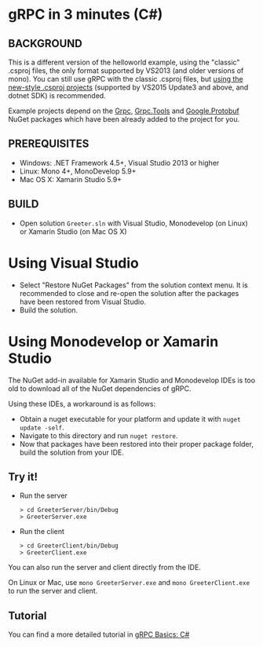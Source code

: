 gRPC in 3 minutes (C#)
========================

BACKGROUND
-------------
This is a different version of the helloworld example, using the "classic" .csproj
files, the only format supported by VS2013 (and older versions of mono).
You can still use gRPC with the classic .csproj files, but [using the new-style
.csproj projects](../helloworld/README.md) (supported by VS2015 Update3 and above,
and dotnet SDK) is recommended.

Example projects depend on the [Grpc](https://www.nuget.org/packages/Grpc/),
[Grpc.Tools](https://www.nuget.org/packages/Grpc.Tools/)
and [Google.Protobuf](https://www.nuget.org/packages/Google.Protobuf/) NuGet packages
which have been already added to the project for you.

PREREQUISITES
-------------

- Windows: .NET Framework 4.5+, Visual Studio 2013 or higher
- Linux: Mono 4+, MonoDevelop 5.9+
- Mac OS X: Xamarin Studio 5.9+

BUILD
-------

- Open solution `Greeter.sln` with Visual Studio, Monodevelop (on Linux) or Xamarin Studio (on Mac OS X)

# Using Visual Studio

* Select "Restore NuGet Packages" from the solution context menu. It is recommended
  to close and re-open the solution after the packages have been restored from
  Visual Studio.
* Build the solution.

# Using Monodevelop or Xamarin Studio

The NuGet add-in available for Xamarin Studio and Monodevelop IDEs is too old to
download all of the NuGet dependencies of gRPC.

Using these IDEs, a workaround is as follows:
* Obtain a nuget executable for your platform and update it with
 `nuget update -self`. 
* Navigate to this directory and run `nuget restore`.
* Now that packages have been restored into their proper package folder, build the solution from your IDE.

Try it!
-------

- Run the server

  ```
  > cd GreeterServer/bin/Debug
  > GreeterServer.exe
  ```

- Run the client

  ```
  > cd GreeterClient/bin/Debug
  > GreeterClient.exe
  ```

You can also run the server and client directly from the IDE.

On Linux or Mac, use `mono GreeterServer.exe` and `mono GreeterClient.exe` to run the server and client.

Tutorial
--------

You can find a more detailed tutorial in [gRPC Basics: C#][]

[helloworld.proto]:../../protos/helloworld.proto
[gRPC Basics: C#]:https://grpc.io/docs/tutorials/basic/csharp.html
